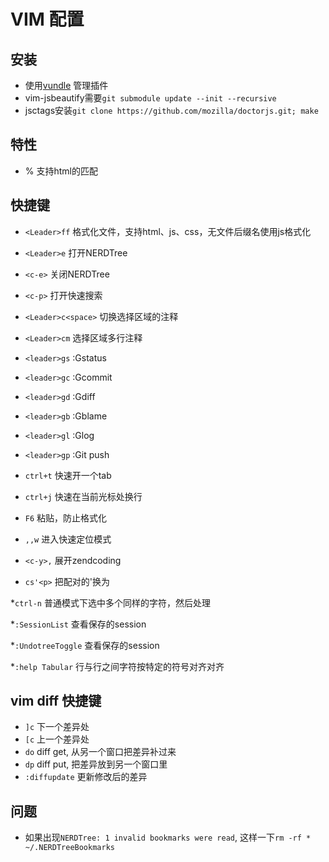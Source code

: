 # VIM 配置

## 安装
* 使用[vundle](https://github.com/gmarik/vundle) 管理插件
* vim-jsbeautify需要`git submodule update --init --recursive`
* jsctags安装`git clone https://github.com/mozilla/doctorjs.git; make`

## 特性
* % 支持html的匹配


## 快捷键
* `<Leader>ff`   格式化文件，支持html、js、css，无文件后缀名使用js格式化

* `<Leader>e`   打开NERDTree 
* `<c-e>`   关闭NERDTree 

* `<c-p>`   打开快速搜索  

* `<Leader>c<space>`   切换选择区域的注释 
* `<Leader>cm`   选择区域多行注释 

* `<leader>gs` :Gstatus
* `<leader>gc` :Gcommit
* `<leader>gd` :Gdiff
* `<leader>gb` :Gblame
* `<leader>gl` :Glog
* `<leader>gp` :Git push

* `ctrl+t` 快速开一个tab
* `ctrl+j`  快速在当前光标处换行
* `F6`  粘贴，防止格式化

* `,,w` 进入快速定位模式

* `<c-y>,` 展开zendcoding

* `cs'<p>` 把配对的'换为<p>

*`ctrl-n` 普通模式下选中多个同样的字符，然后处理

*`:SessionList` 查看保存的session

*`:UndotreeToggle` 查看保存的session

*`:help Tabular` 行与行之间字符按特定的符号对齐对齐


## vim diff 快捷键
* `]c` 下一个差异处
* `[c` 上一个差异处
* `do` diff get, 从另一个窗口把差异补过来
* `dp` diff put, 把差异放到另一个窗口里
* `:diffupdate` 更新修改后的差异

## 问题
* 如果出现`NERDTree: 1 invalid bookmarks were read`, 这样一下`rm -rf * ~/.NERDTreeBookmarks`

